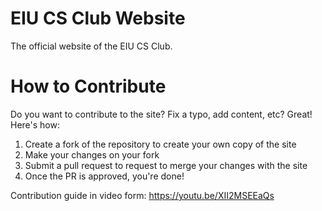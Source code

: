 # EIU CS Club Website

The official website of the EIU CS Club.

# How to Contribute

Do you want to contribute to the site? Fix a typo, add content, etc? Great! Here's how:

1. Create a fork of the repository to create your own copy of the site
2. Make your changes on your fork
3. Submit a pull request to request to merge your changes with the site
4. Once the PR is approved, you're done!

Contribution guide in video form: https://youtu.be/XII2MSEEaQs
